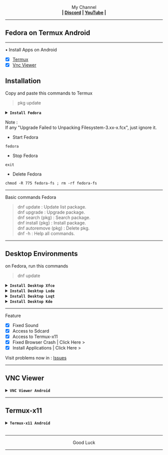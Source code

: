 
<p align="center">My Channel</br><b>
| <a href="https://discord.gg/GCehyym">Discord</a> | <a href="https://youtube.com/channel/UC3sLb7eZCu72iv3G1yUhUHQ">YouTube</a> |</b></p>

---
## Fedora on Termux Android

---
• Install Apps on Android
- [x] [Termux](https://apkcombo.com/id/termux/com.termux)
- [x] [Vnc Viewer](https://play.google.com/store/apps/details?id=com.realvnc.viewer.android)

## Installation
Copy and paste this commands to Termux
> pkg update

<details><summary><b><code>Install Fedora</code></b></summary>

#### • Fedora 40 (Container Image)
Rootfs : Arm64, Amd64
```
pkg install wget -y ; wget https://raw.githubusercontent.com/wahasa/Fedora/main/Install/Fedora40.sh ; chmod +x Fedora40.sh ; ./Fedora40.sh
```

#### • Fedora 36 (Container Image)
Rootfs : Armhf, Arm64, Amd64
```
pkg install wget -y ; wget https://raw.githubusercontent.com/wahasa/Fedora/main/Install/Fedora36.sh ; chmod +x Fedora36.sh ; ./Fedora36.sh
```

#### • Fedora 41 (Development)
Rootfs : Arm64, Amd64
```
pkg install wget -y ; wget https://raw.githubusercontent.com/wahasa/Fedora/main/Install/FedoraDev.sh ; chmod +x FedoraDev.sh ; ./FedoraDev.sh
```

#### • List Fedora | [Click Here >](https://github.com/wahasa/Fedora/tree/main/Install)

---
</details>

Note :</br>
If any "Upgrade Failed to Unpacking Filesystem-3.xx-x.fcx", just ignore it.
</br>

* Start Fedora
```
fedora
```

* Stop Fedora
```
exit
```

* Delete Fedora
```
chmod -R 775 fedora-fs ; rm -rf fedora-fs
```

---
Basic commands Fedora
> dnf update : Update list package.</br>
> dnf upgrade : Upgrade package.</br>
> dnf search (pkg) : Search package.</br>
> dnf install (pkg) : Install package.</br>
> dnf autoremove (pkg) : Delete pkg.</br>
> dnf -h : Help all commands.

---
## Desktop Environments

on Fedora, run this commands
> dnf update
<details><summary><b><code>Install Desktop Xfce</code></b></summary>

![xfce](https://github.com/wahasa/Fedora/assets/69626847/4703d88a-1725-4007-9d58-8882ae6c5c28)
```
dnf install wget -y ; wget https://raw.githubusercontent.com/wahasa/Fedora/main/Desktop/de-xfce.sh ; chmod +x de-xfce.sh ; ./de-xfce.sh
```
</details>

<details><summary><b><code>Install Desktop Lxde</code></b></summary>

![lxde](https://github.com/wahasa/Fedora/assets/69626847/60cd51ed-a2ca-4611-ad5e-6891354f6b7b)
```
dnf install wget -y ; wget https://raw.githubusercontent.com/wahasa/Fedora/main/Desktop/de-lxde.sh ; chmod +x de-lxde.sh ; ./de-lxde.sh
```
</details>

<details><summary><b><code>Install Desktop Lxqt</code></b></summary>

![lxqt](https://github.com/wahasa/Fedora/assets/69626847/5e7ca264-fd6e-4d09-a015-774362736d46)
```
dnf install wget -y ; wget https://raw.githubusercontent.com/wahasa/Fedora/main/Desktop/de-lxqt.sh ; chmod +x de-lxqt.sh ; ./de-lxqt.sh
```
</details>

<details><summary><b><code>Install Desktop Kde</code></b></summary>

![kde](https://github.com/wahasa/Fedora/assets/69626847/f9cae4c0-669b-40f4-9200-40c64e0f2800)
```
dnf install wget -y ; wget https://raw.githubusercontent.com/wahasa/Fedora/main/Desktop/de-kde.sh ; chmod +x de-kde.sh ; ./de-kde.sh
```
</details>

---
Feature
- [x] Fixed Sound
- [x] Access to Sdcard
- [x] Access to Termux-x11
- [x] Fixed Browser Crash  | Click Here >
- [x] Install Applications | Click Here >

Visit problems now in : [Issues](https://github.com/wahasa/Fedora/issues)

---
## VNC Viewer
<details></br>
<summary><b><code>VNC Viewer Android</code></b></summary>

* Start VNC Server
on Fedora, run this command to start
```
vnc-start
```

* Open Vnc Viewer
Add (+) VNC Client to connect, fill with :

Address
```
localhost:1
```

Name
```
Fedora Desktop
```

To disconnect VNC Client, click (X) on the right.

* Stop VNC Server
on Fedora, run this command to stop
```
vnc-stop
```
</details>

---
## Termux-x11
<details></br>
<summary><b><code>Termux-x11 Android</code></b></summary>

> Click Here <
</details>
</br>

---
<p align="center">Good Luck</p>

---
